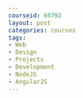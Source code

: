 ```yaml
---
courseid: 69792
layout: post
categories: courses
tags:
- Web
- Design
- Projects
- Development
- NodeJS
- AngularJS
---
```

